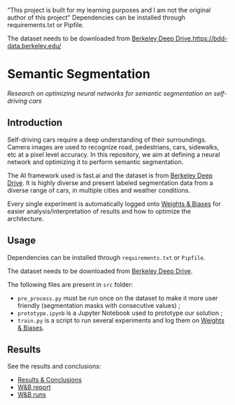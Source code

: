 "This project is built for my learning purposes and I am not the original author of this project"
Dependencies can be installed through requirements.txt or Pipfile.

The dataset needs to be downloaded from [Berkeley Deep Drive.](https://bdd-data.berkeley.edu/)https://bdd-data.berkeley.edu/

# Semantic Segmentation

*Research on optimizing neural networks for semantic segmentation on self-driving cars*

## Introduction

Self-driving cars require a deep understanding of their surroundings. Camera images are used to recognize road, pedestrians, cars, sidewalks, etc at a pixel level accuracy. In this repository, we aim at defining a neural network and optimizing it to perform semantic segmentation.

The AI framework used is fast.ai and the dataset is from [Berkeley Deep Drive](https://bdd-data.berkeley.edu/). It is highly diverse and present labeled segmentation data from a diverse range of cars, in multiple cities and weather conditions.

Every single experiment is automatically logged onto [Weights & Biases](https://www.wandb.com/) for easier analysis/interpretation of results and how to optimize the architecture.

## Usage

Dependencies can be installed through `requirements.txt` or `Pipfile`.

The dataset needs to be downloaded from [Berkeley Deep Drive](https://bdd-data.berkeley.edu/).

The following files are present in `src` folder:

- `pre_process.py` must be run once on the dataset to make it more user friendly (segmentation masks with consecutive values) ;
- `prototype.ipynb` is a Jupyter Notebook used to prototype our solution ;
- `train.py` is a script to run several experiments and log them on [Weights & Biases](https://www.wandb.com/).

## Results

See the results and conclusions:

- [Results & Conclusions](https://www.wandb.com/articles/semantic-segmentation-for-self-driving-cars)
- [W&B report](https://app.wandb.ai/borisd13/semantic-segmentation/reports?view=borisd13%2FSemantic%20Segmentation%20Report)
- [W&B runs](https://app.wandb.ai/borisd13/semantic-segmentation/?workspace=user-borisd13)

